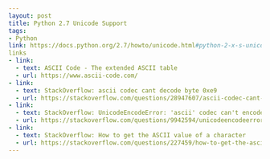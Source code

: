 ```yaml
---
layout: post
title: Python 2.7 Unicode Support
tags:
- Python
link: https://docs.python.org/2.7/howto/unicode.html#python-2-x-s-unicode-support
links
- link:
  - text: ASCII Code - The extended ASCII table
  - url: https://www.ascii-code.com/
- link:
  - text: StackOverflow: ascii codec cant decode byte 0xe9
  - url: https://stackoverflow.com/questions/28947607/ascii-codec-cant-decode-byte-0xe9
- link:
  - text: StackOverflow: UnicodeEncodeError: 'ascii' codec can't encode character u'\xa0' in position 20: ordinal not in range(128)
  - url: https://stackoverflow.com/questions/9942594/unicodeencodeerror-ascii-codec-cant-encode-character-u-xa0-in-position-20
- link:
  - text: StackOverflow: How to get the ASCII value of a character
  - url: https://stackoverflow.com/questions/227459/how-to-get-the-ascii-value-of-a-character
---
```

